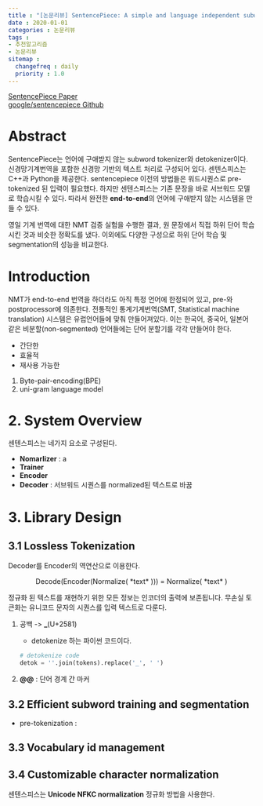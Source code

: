```yaml
---
title : "[논문리뷰] SentencePiece: A simple and language independent subword tokenizer and detokenizer for Neural Text Processing"
date : 2020-01-01
categories : 논문리뷰
tags :
- 추천알고리즘
- 논문리뷰
sitemap :
  changefreq : daily
  priority : 1.0
---
```


[SentencePiece Paper](https://arxiv.org/pdf/1808.06226.pdf)    
[google/sentencepiece Github](https://github.com/google/sentencepiece/)


# Abstract

SentencePiece는 언어에 구애받지 않는 subword tokenizer와 detokenizer이다. 신경망기계번역을 포함한 신경망 기반의 텍스트 처리로 구성되어 있다.
센텐스피스는 C++과 Python을 제공한다. sentencepiece 이전의 방법들은 워드시퀀스로 pre-tokenized 된 입력이 필요했다. 하지만 센텐스피스는 기존 문장을 바로 서브워드 모델로 학습시킬 수 있다. 따라서 완전한 **end-to-end**의 언어에 구애받지 않는 시스템을 만들 수 있다.    

영일 기계 번역에 대한 NMT 검증 실험을 수행한 결과, 원 문장에서 직접 하위 단어 학습시킨 것과 비슷한 정확도를 냈다. 이외에도 다양한 구성으로 하위 단어 학습 및 segmentation의 성능을 비교한다.


# Introduction

NMT가 end-to-end 번역을 하더라도 아직 특정 언어에 한정되어 있고, pre-와 postprocessor에 의존한다. 전통적인 통계기계번역(SMT, Statistical machine translation) 시스템은 유럽언어들에 맞춰 만들어져있다. 이는 한국어, 중국어, 일본어 같은 비분할(non-segmented) 언어들에는 단어 분할기를 각각 만들어야 한다. 

- 간단한
- 효율적
- 재사용 가능한

1. Byte-pair-encoding(BPE)
2. uni-gram language model



# 2. System Overview

센텐스피스는 네가지 요소로 구성된다.

- **Nomarlizer** : a 
- **Trainer**
- **Encoder**
- **Decoder** : 서브워드 시퀀스를 normalized된 텍스트로 바꿈




# 3. Library Design

## 3.1 Lossless Tokenization

Decoder를 Encoder의 역연산으로 이용한다.
<center>
   Decode(Encoder(Normalize( *text* ))) = Normalize( *text* )
</center>  

정규화 된 텍스트를 재현하기 위한 모든 정보는 인코더의 출력에 보존됩니다. 무손실 토큰화는 유니코드 문자의 시퀀스를 입력 텍스트로 다룬다. 

1. 공백 -> **\_**(U+2581)
      - detokenize 하는 파이썬 코드이다.
      ~~~python
      # detokenize code
      detok = ''.join(tokens).replace('_', ' ')
      ~~~

2. **\@\@** : 단어 경계 간 마커



## 3.2 Efficient subword training and segmentation

- pre-tokenization : 




## 3.3 Vocabulary id management




## 3.4 Customizable character normalization

센텐스피스는 **Unicode NFKC normalization** 정규화 방법을 사용한다.
